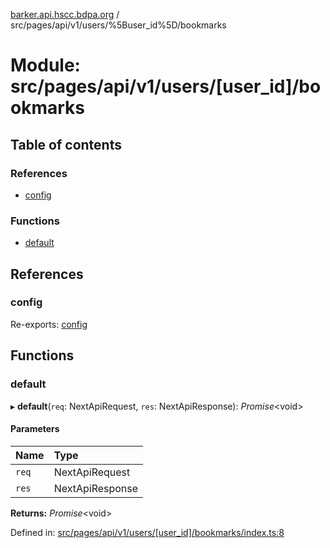 [barker.api.hscc.bdpa.org][1] / src/pages/api/v1/users/%5Buser_id%5D/bookmarks

# Module: src/pages/api/v1/users/\[user_id]/bookmarks

## Table of contents

### References

- [config][2]

### Functions

- [default][3]

## References

### config

Re-exports: [config][4]

## Functions

### default

▸ **default**(`req`: NextApiRequest, `res`: NextApiResponse): _Promise_\<void>

#### Parameters

| Name  | Type            |
| :---- | :-------------- |
| `req` | NextApiRequest  |
| `res` | NextApiResponse |

**Returns:** _Promise_\<void>

Defined in: [src/pages/api/v1/users/\[user_id\]/bookmarks/index.ts:8][5]

[1]: ../README.md
[2]: src_pages_api_v1_users__user_id__bookmarks.md#config
[3]: src_pages_api_v1_users__user_id__bookmarks.md#default
[4]: src_backend_middleware.md#config

[5]:
https://github.com/nhscc/barker.api.hscc.bdpa.org/blob/08a500c/src/pages/api/v1/users/[user_id]/bookmarks/index.ts#L8
